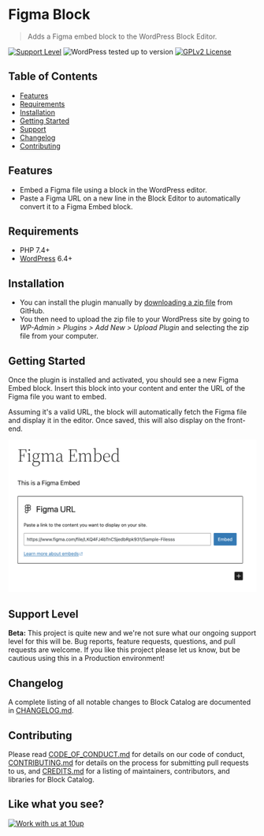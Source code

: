 # Figma Block

> Adds a Figma embed block to the WordPress Block Editor.

[![Support Level](https://img.shields.io/badge/support-beta-blueviolet.svg)](#support-level) ![WordPress tested up to version](https://img.shields.io/badge/WordPress-v6.5%20tested-success.svg) [![GPLv2 License](https://img.shields.io/github/license/10up/block-catalog.svg)](https://github.com/10up/block-catalog/blob/develop/LICENSE.md)

## Table of Contents

* [Features](#features)
* [Requirements](#requirements)
* [Installation](#installation)
* [Getting Started](#getting-started)
* [Support](#support-level)
* [Changelog](#changelog)
* [Contributing](#contributing)

## Features

* Embed a Figma file using a block in the WordPress editor.
* Paste a Figma URL on a new line in the Block Editor to automatically convert it to a Figma Embed block.

## Requirements

* PHP 7.4+
* [WordPress](http://wordpress.org) 6.4+

## Installation

* You can install the plugin manually by [downloading a zip file](https://github.com/10up/figma-block/releases/latest) from GitHub.
* You then need to upload the zip file to your WordPress site by going to *WP-Admin > Plugins > Add New > Upload Plugin* and selecting the zip file from your computer.

## Getting Started

Once the plugin is installed and activated, you should see a new Figma Embed block. Insert this block into your content and enter the URL of the Figma file you want to embed.

Assuming it's a valid URL, the block will automatically fetch the Figma file and display it in the editor. Once saved, this will also display on the front-end.

![Screenshot of Figma Embed block](.wordpress-org/screenshot-1.png)

## Support Level

**Beta:** This project is quite new and we're not sure what our ongoing support level for this will be. Bug reports, feature requests, questions, and pull requests are welcome. If you like this project please let us know, but be cautious using this in a Production environment!

## Changelog

A complete listing of all notable changes to Block Catalog are documented in [CHANGELOG.md](CHANGELOG.md).

## Contributing

Please read [CODE_OF_CONDUCT.md](CODE_OF_CONDUCT.md) for details on our code of conduct, [CONTRIBUTING.md](CONTRIBUTING.md) for details on the process for submitting pull requests to us, and [CREDITS.md](CREDITS.md) for a listing of maintainers, contributors, and libraries for Block Catalog.

## Like what you see?

[![Work with us at 10up](https://10up.com/uploads/2016/10/10up-Github-Banner.png)](http://10up.com/contact/)
